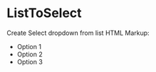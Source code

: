 # ListToSelect
Create Select dropdown from list
HTML Markup:

<div id="navigation-pagination">
  <ul>
    <li>Option 1</li>
    <li>Option 2</li>
    <li>Option 3</li>
  </ul>
</div>
